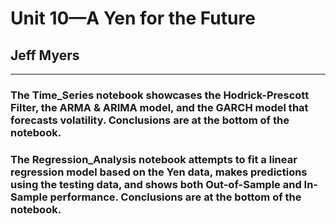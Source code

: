 # Unit 10—A Yen for the Future

## Jeff Myers
---

### The Time_Series notebook showcases the Hodrick-Prescott Filter, the ARMA & ARIMA model, and the GARCH model that forecasts volatility. Conclusions are at the bottom of the notebook.

### The Regression_Analysis notebook attempts to fit a linear regression model based on the Yen data, makes predictions using the testing data, and shows both Out-of-Sample and In-Sample performance. Conclusions are at the bottom of the notebook.